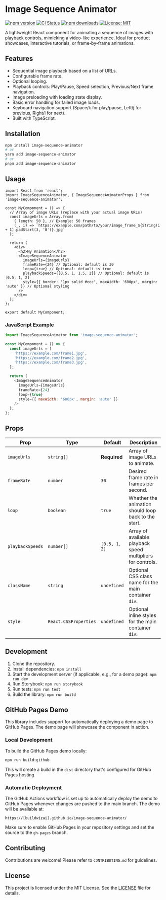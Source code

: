# Image Sequence Animator

[![npm version](https://badge.fury.io/js/image-sequence-animator.svg)](https://badge.fury.io/js/image-sequence-animator)
[![CI Status](https://github.com/buildwizai/image-sequence-animator/actions/workflows/ci.yml/badge.svg)](https://github.com/buildwizai/image-sequence-animator/actions/workflows/ci.yml)
[![npm downloads](https://img.shields.io/npm/dm/image-sequence-animator.svg)](https://www.npmjs.com/package/image-sequence-animator)
[![License: MIT](https://img.shields.io/badge/License-MIT-yellow.svg)](https://opensource.org/licenses/MIT)

A lightweight React component for animating a sequence of images with playback controls, mimicking a video-like experience. Ideal for product showcases, interactive tutorials, or frame-by-frame animations.

## Features

-   Sequential image playback based on a list of URLs.
-   Configurable frame rate.
-   Optional looping.
-   Playback controls: Play/Pause, Speed selection, Previous/Next frame navigation.
-   Image preloading with loading state display.
-   Basic error handling for failed image loads.
-   Keyboard navigation support (Space/k for play/pause, Left/j for previous, Right/l for next).
-   Built with TypeScript.

## Installation

```bash
npm install image-sequence-animator
# or
yarn add image-sequence-animator
# or
pnpm add image-sequence-animator
```

## Usage

```tsx
import React from 'react';
import ImageSequenceAnimator, { ImageSequenceAnimatorProps } from 'image-sequence-animator';

const MyComponent = () => {
  // Array of image URLs (replace with your actual image URLs)
  const imageUrls = Array.from(
    { length: 50 }, // Example: 50 frames
    (_, i) => `https://example.com/path/to/your/image_frame_${String(i + 1).padStart(3, '0')}.jpg`
  );

  return (
    <div>
      <h2>My Animation</h2>
      <ImageSequenceAnimator
        imageUrls={imageUrls}
        frameRate={24} // Optional: default is 30
        loop={true} // Optional: default is true
        playbackSpeeds={[0.5, 1, 1.5, 2]} // Optional: default is [0.5, 1, 2]
        style={{ border: '1px solid #ccc', maxWidth: '600px', margin: 'auto' }} // Optional styling
      />
    </div>
  );
};

export default MyComponent;
```

### JavaScript Example

```javascript
import ImageSequenceAnimator from 'image-sequence-animator';

const MyComponent = () => {
  const imageUrls = [
    'https://example.com/frame1.jpg',
    'https://example.com/frame2.jpg',
    'https://example.com/frame3.jpg',
  ];

  return (
    <ImageSequenceAnimator
      imageUrls={imageUrls}
      frameRate={24}
      loop={true}
      style={{ maxWidth: '600px', margin: 'auto' }}
    />
  );
};
```

## Props

| Prop             | Type                   | Default       | Description                                                 |
| ---------------- | ---------------------- | ------------- | ----------------------------------------------------------- |
| `imageUrls`      | `string[]`             | **Required**  | Array of image URLs to animate.                             |
| `frameRate`      | `number`               | `30`          | Desired frame rate in frames per second.                    |
| `loop`           | `boolean`              | `true`        | Whether the animation should loop back to the start.        |
| `playbackSpeeds` | `number[]`             | `[0.5, 1, 2]` | Array of available playback speed multipliers for controls. |
| `className`      | `string`               | `undefined`   | Optional CSS class name for the main container `div`.       |
| `style`          | `React.CSSProperties`  | `undefined`   | Optional inline styles for the main container `div`.        |

## Development

1.  Clone the repository.
2.  Install dependencies: `npm install`
3.  Start the development server (if applicable, e.g., for a demo page): `npm run dev`
4.  Run Storybook: `npm run storybook`
5.  Run tests: `npm run test`
6.  Build the library: `npm run build`

## GitHub Pages Demo

This library includes support for automatically deploying a demo page to GitHub Pages. The demo page will showcase the component in action.

### Local Development

To build the GitHub Pages demo locally:

```bash
npm run build:github
```

This will create a build in the `dist` directory that's configured for GitHub Pages hosting.

### Automatic Deployment

The GitHub Actions workflow is set up to automatically deploy the demo to GitHub Pages whenever changes are pushed to the main branch. The demo will be available at:

```
https://[buildwizai].github.io/image-sequence-animator/
```

Make sure to enable GitHub Pages in your repository settings and set the source to the `gh-pages` branch.

## Contributing

Contributions are welcome! Please refer to `CONTRIBUTING.md` for guidelines.

## License

This project is licensed under the MIT License. See the [LICENSE](LICENSE) file for details.

